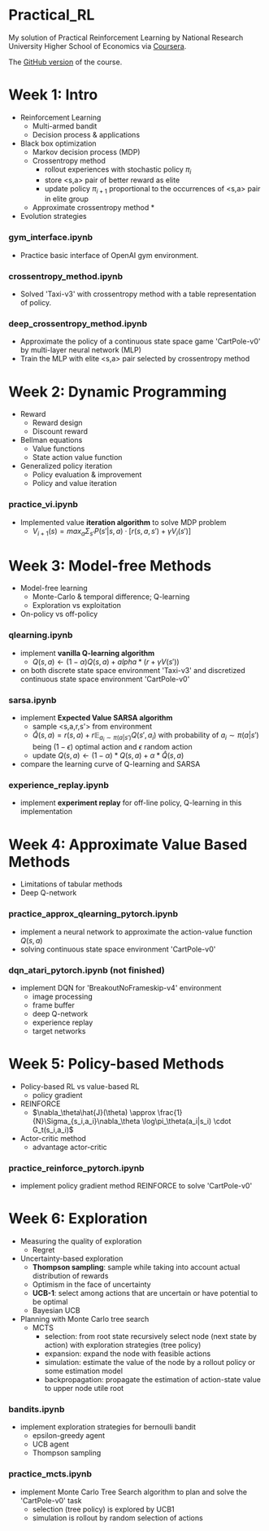 # Practical_RL
 My solution of Practical Reinforcement Learning by National Research University Higher School of Economics via [Coursera](https://www.coursera.org/learn/practical-rl).  

The [GitHub version](https://github.com/yandexdataschool/Practical_RL) of the course.



# Week 1: Intro

* Reinforcement Learning
  * Multi-armed bandit
  * Decision process & applications
* Black box optimization
  * Markov decision process (MDP)
  * Crossentropy method
    * rollout experiences with stochastic policy $\pi_i$ 
    * store <s,a> pair of better reward as elite
    * update policy $\pi_{i+1}$ proportional to the occurrences of <s,a> pair in elite group
  * Approximate crossentropy method
    * 
* Evolution strategies

### gym_interface.ipynb

* Practice basic interface of OpenAI gym environment.

### crossentropy_method.ipynb

* Solved 'Taxi-v3' with crossentropy method with a table representation of policy.

### deep_crossentropy_method.ipynb

* Approximate the policy of a continuous state space game 'CartPole-v0' by multi-layer neural network (MLP)
* Train the MLP with elite <s,a> pair selected by crossentropy method

# Week 2: Dynamic Programming 

* Reward
  * Reward design
  * Discount reward
* Bellman equations
  * Value functions
  * State action value function
* Generalized policy iteration
  * Policy evaluation & improvement
  * Policy and value iteration

### practice_vi.ipynb

* Implemented value **iteration algorithm** to solve MDP problem
  * $V_{i+1}(s) = max_a \Sigma_{s'} P(s'|s,a)\cdot [r(s,a,s')+\gamma V_i(s')]$

# Week 3: Model-free Methods


* Model-free learning
  * Monte-Carlo & temporal difference; Q-learning
  * Exploration vs exploitation
* On-policy vs off-policy

### qlearning.ipynb

* implement **vanilla Q-learning algorithm**
  * $Q(s,a) \leftarrow (1-\alpha)Q(s,a) + alpha *(r+\gamma V(s'))$
* on both discrete state space environment 'Taxi-v3' and discretized continuous state space environment 'CartPole-v0'

### sarsa.ipynb

* implement **Expected Value SARSA algorithm** 
  * sample <s,a,r,s'> from environment
  * $\hat{Q}(s,a) = r(s,a) + r\mathbb{E}_{a_i \sim \pi(a|s')}Q(s',a_i)$ with probability of $a_i \sim \pi(a|s')$ being $(1-\epsilon)$ optimal action and $\epsilon$ random action
  * update $Q(s,a) \leftarrow (1-\alpha)*Q(s,a) + \alpha*\hat{Q}(s,a)$
* compare the learning curve of Q-learning and SARSA

### experience_replay.ipynb

* implement **experiment replay** for off-line policy, Q-learning in this implementation

# Week 4: Approximate Value Based Methods

* Limitations of tabular methods
* Deep Q-network

### practice_approx_qlearning_pytorch.ipynb

* implement a neural network to approximate the action-value function $Q(s,a)$
* solving continuous state space environment 'CartPole-v0'

### dqn_atari_pytorch.ipynb (not finished)

* implement DQN for 'BreakoutNoFrameskip-v4' environment
  * image processing
  * frame buffer
  * deep Q-network
  * experience replay
  * target networks

# Week 5: Policy-based Methods

* Policy-based RL vs value-based RL
  * policy gradient
* REINFORCE
  * $\nabla_\theta\hat{J}(\theta) \approx \frac{1}{N}\Sigma_{s_i,a_i}\nabla_\theta \log\pi_\theta(a_i|s_i) \cdot G_t(s_i,a_i)$
* Actor-critic method
  * advantage actor-critic

### practice_reinforce_pytorch.ipynb

* implement policy gradient method REINFORCE to solve 'CartPole-v0'


# Week 6: Exploration

* Measuring the quality of exploration
  * Regret
* Uncertainty-based exploration
  * **Thompson sampling**: sample while taking into account actual distribution of rewards
  * Optimism in the face of uncertainty
  * **UCB-1**: select among actions that are uncertain or have potential to be optimal
  * Bayesian UCB
* Planning with Monte Carlo tree search
  * MCTS
    * selection: from root state recursively select node (next state by action) with exploration strategies (tree policy)
    * expansion: expand the node with feasible actions
    * simulation: estimate the value of the node by a rollout policy or some estimation model
    * backpropagation: propagate the estimation of action-state value to upper node utile root

### bandits.ipynb

* implement exploration strategies for bernoulli bandit
  * epsilon-greedy agent
  * UCB agent
  * Thompson sampling

### practice_mcts.ipynb

* implement Monte Carlo Tree Search algorithm to plan and solve the 'CartPole-v0' task
  * selection (tree policy) is explored by UCB1
  * simulation is rollout by random selection of actions


